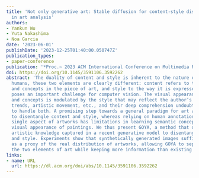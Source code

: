 ```yaml
---
title: 'Not only generative art: Stable diffusion for content-style disentanglement
  in art analysis'
authors:
- Yankun Wu
- Yuta Nakashima
- Noa Garcia
date: '2023-06-01'
publishDate: '2023-12-25T01:40:00.050747Z'
publication_types:
- paper-conference
publication: '*Proc.~ 2023 ACM International Conference on Multimedia Retrieval (ICMR)*'
doi: https://doi.org/10.1145/3591106.3592262
abstract: 'The duality of content and style is inherent to the nature of art. For
  humans, these two elements are clearly different: content refers to the objects
  and concepts in the piece of art, and style to the way it is expressed. This duality
  poses an important challenge for computer vision. The visual appearance of objects
  and concepts is modulated by the style that may reflect the author’s emotions, social
  trends, artistic movement, etc., and their deep comprehension undoubtfully requires
  to handle both. A promising step towards a general paradigm for art analysis is
  to disentangle content and style, whereas relying on human annotations to cull a
  single aspect of artworks has limitations in learning semantic concepts and the
  visual appearance of paintings. We thus present GOYA, a method that distills the
  artistic knowledge captured in a recent generative model to disentangle content
  and style. Experiments show that synthetically generated images sufficiently serve
  as a proxy of the real distribution of artworks, allowing GOYA to separately represent
  the two elements of art while keeping more information than existing methods.'
links:
- name: URL
  url: https://dl.acm.org/doi/abs/10.1145/3591106.3592262
---
```

